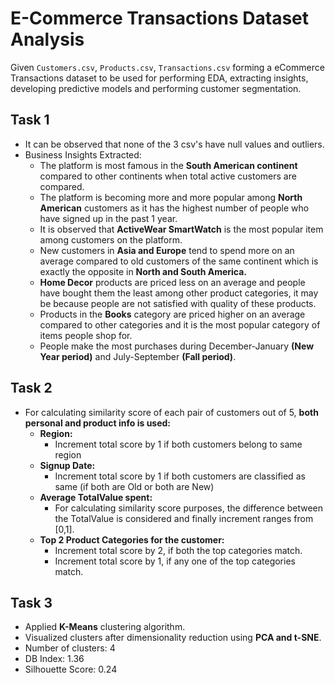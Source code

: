 # E-Commerce Transactions Dataset Analysis
Given `Customers.csv`, `Products.csv`, `Transactions.csv` forming a eCommerce Transactions dataset to be used for performing EDA, extracting insights, developing predictive models and performing customer segmentation.

## Task 1
- It can be observed that none of the 3 csv's have null values and outliers. 
- Business Insights Extracted:
  - The platform is most famous in the **South American continent** compared to other continents when total active customers are compared.
  - The platform is becoming more and more popular among **North American** customers as it has the highest number of people who have signed up in the past 1 year.
  - It is observed that **ActiveWear SmartWatch** is the most popular item among customers on the platform.
  - New customers in **Asia and Europe** tend to spend more on an average compared to old customers of the same continent which is exactly the opposite in **North and South America.**
  - **Home Decor** products are priced less on an average and people have bought them the least among other product categories, it may be because people are not satisfied with quality of these products.
  - Products in the **Books** category are priced higher on an average compared to other categories and it is the most popular category of items people shop for.
  - People make the most purchases during December-January **(New Year period)** and July-September **(Fall period)**.

## Task 2
- For calculating similarity score of each pair of customers out of 5, **both personal and product info is used:**
  - **Region:**  
    - Increment total score by 1 if both customers belong to same region
  - **Signup Date:**
    - Increment total score by 1 if both customers are classified as same (if both are Old or both are New)
  - **Average TotalValue spent:**
    - For calculating similarity score purposes, the difference between the TotalValue is considered and finally increment ranges from [0,1].
  - **Top 2 Product Categories for the customer:**
    - Increment total score by 2, if both the top categories match.
    - Increment total score by 1, if any one of the top categories match.

## Task 3
- Applied **K-Means** clustering algorithm.
- Visualized clusters after dimensionality reduction using **PCA and t-SNE**.
- Number of clusters: 4
- DB Index: 1.36
- Silhouette Score: 0.24

